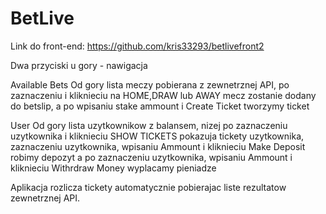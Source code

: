 # BetLive
Link do front-end: https://github.com/kris33293/betlivefront2

Dwa przyciski u gory - nawigacja

Available Bets
Od gory lista meczy pobierana z zewnetrznej API, po zaznaczeniu i kliknieciu na HOME,DRAW lub AWAY mecz zostanie dodany do betslip, a po wpisaniu stake ammount i Create Ticket tworzymy ticket

User
Od gory lista uzytkownikow z balansem, nizej po zaznaczeniu uzytkownika i kliknieciu SHOW TICKETS pokazuja tickety uzytkownika, zaznaczeniu uzytkownika, wpisaniu Ammount i 
kliknieciu Make Deposit robimy depozyt a po zaznaczeniu uzytkownika, wpisaniu Ammount i 
kliknieciu Withrdraw Money wyplacamy pieniadze


Aplikacja rozlicza tickety automatycznie pobierajac liste rezultatow zewnetrznej API.
